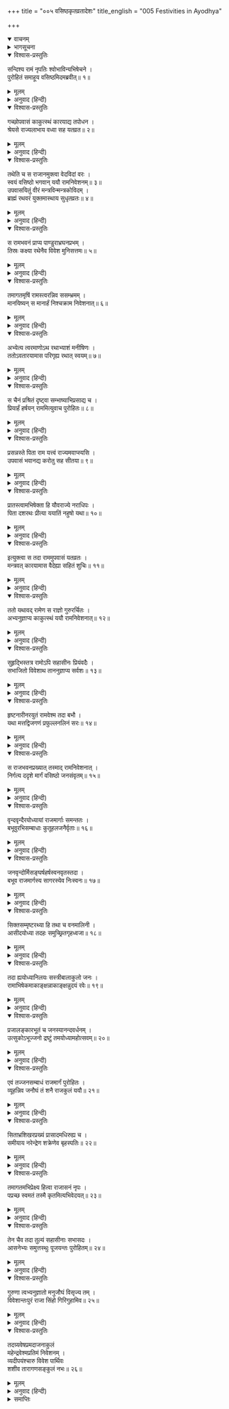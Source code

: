 +++
title = "००५ वसिष्ठकृतव्रतादेशः"
title_english = "005 Festivities in Ayodhya"

+++
<details open><summary>वाचनम्</summary>
<div caption="श्रीराम-हरिसीताराममूर्ति-घनपाठिभ्यां वचनम्" class="audioEmbed" src="https://archive.org/download/Ramayana-recitation-Sriram-harisItArAmamUrti-Ghanapaati-v2/Kanda_2/Kanda_2_AYK-005-Vasista_Krutha_Vrathadeshaha.mp3"></div>
</details>

<details><summary>भागसूचना</summary>

5. राजा दशरथके अनुरोधसे वसिष्ठजीका सीतासहित श्रीरामको उपवासव्रतकी दीक्षा देकर आना और राजाको इस समाचारसे अवगत कराना; राजाका अन्तःपुरमें प्रवेश
</details>

<details open><summary>विश्वास-प्रस्तुतिः</summary>

सन्दिश्य रामं नृपतिः श्वोभाविन्यभिषेचने ।  
पुरोहितं समाहूय वसिष्ठमिदमब्रवीत्॥ १॥
</details>

<details><summary>मूलम्</summary>

सन्दिश्य रामं नृपतिः श्वोभाविन्यभिषेचने ।  
पुरोहितं समाहूय वसिष्ठमिदमब्रवीत्॥ १॥
</details>

<details><summary>अनुवाद (हिन्दी)</summary>

उधर महाराज दशरथ जब श्रीरामचन्द्रजीको दूसरे दिन होनेवाले अभिषेकके विषयमें आवश्यक संदेश दे चुके, तब अपने पुरोहित वसिष्ठजीको बुलाकर बोले—॥ १॥
</details>

<details open><summary>विश्वास-प्रस्तुतिः</summary>

गच्छोपवासं काकुत्स्थं कारयाद्य तपोधन ।  
श्रेयसे राज्यलाभाय वध्वा सह यतव्रत॥ २॥
</details>

<details><summary>मूलम्</summary>

गच्छोपवासं काकुत्स्थं कारयाद्य तपोधन ।  
श्रेयसे राज्यलाभाय वध्वा सह यतव्रत॥ २॥
</details>

<details><summary>अनुवाद (हिन्दी)</summary>

‘नियमपूर्वक व्रतका पालन करनेवाले तपोधन! आप जाइये और विघ्ननिवारणरूप कल्याणकी सिद्धि तथा राज्यकी प्राप्तिके लिये बहूसहित श्रीरामसे उपवासव्रतका पालन कराइये’॥ २॥
</details>

<details open><summary>विश्वास-प्रस्तुतिः</summary>

तथेति च स राजानमुक्त्वा वेदविदां वरः ।  
स्वयं वसिष्ठो भगवान् ययौ रामनिवेशनम्॥ ३॥  
उपवासयितुं वीरं मन्त्रविन्मन्त्रकोविदम् ।  
ब्राह्मं रथवरं युक्तमास्थाय सुधृतव्रतः॥ ४॥
</details>

<details><summary>मूलम्</summary>

तथेति च स राजानमुक्त्वा वेदविदां वरः ।  
स्वयं वसिष्ठो भगवान् ययौ रामनिवेशनम्॥ ३॥  
उपवासयितुं वीरं मन्त्रविन्मन्त्रकोविदम् ।  
ब्राह्मं रथवरं युक्तमास्थाय सुधृतव्रतः॥ ४॥
</details>

<details><summary>अनुवाद (हिन्दी)</summary>

तब राजासे ‘तथास्तु’ कहकर वेदवेत्ता विद्वानोंमें श्रेष्ठ तथा उत्तम व्रतधारी स्वयं भगवान् वसिष्ठ मन्त्रवेत्ता वीर श्रीरामको उपवास-व्रतकी दीक्षा देनेके लिये ब्राह्मणके चढ़नेयोग्य जुते-जुताये श्रेष्ठ रथपर आरूढ़ हो श्रीरामके महलकी ओर चल दिये॥ ३-४॥
</details>

<details open><summary>विश्वास-प्रस्तुतिः</summary>

स रामभवनं प्राप्य पाण्डुराभ्रघनप्रभम् ।  
तिस्रः कक्ष्या रथेनैव विवेश मुनिसत्तमः॥ ५॥
</details>

<details><summary>मूलम्</summary>

स रामभवनं प्राप्य पाण्डुराभ्रघनप्रभम् ।  
तिस्रः कक्ष्या रथेनैव विवेश मुनिसत्तमः॥ ५॥
</details>

<details><summary>अनुवाद (हिन्दी)</summary>

श्रीरामका भवन श्वेत बादलोंके समान उज्ज्वल था, उसके पास पहुँचकर मुनिवर वसिष्ठने उसकी तीन ड्योढ़ियोंमें रथके द्वारा ही प्रवेश किया॥ ५॥
</details>

<details open><summary>विश्वास-प्रस्तुतिः</summary>

तमागतमृषिं रामस्त्वरन्निव ससम्भ्रमम् ।  
मानयिष्यन् स मानार्हं निश्चक्राम निवेशनात्॥ ६॥
</details>

<details><summary>मूलम्</summary>

तमागतमृषिं रामस्त्वरन्निव ससम्भ्रमम् ।  
मानयिष्यन् स मानार्हं निश्चक्राम निवेशनात्॥ ६॥
</details>

<details><summary>अनुवाद (हिन्दी)</summary>

वहाँ पधारे हुए उन सम्माननीय महर्षिका सम्मान करनेके लिये श्रीरामचन्द्रजी बड़ी उतावलीके साथ वेगपूर्वक घरसे बाहर निकले॥ ६॥
</details>

<details open><summary>विश्वास-प्रस्तुतिः</summary>

अभ्येत्य त्वरमाणोऽथ रथाभ्याशं मनीषिणः ।  
ततोऽवतारयामास परिगृह्य रथात् स्वयम्॥ ७॥
</details>

<details><summary>मूलम्</summary>

अभ्येत्य त्वरमाणोऽथ रथाभ्याशं मनीषिणः ।  
ततोऽवतारयामास परिगृह्य रथात् स्वयम्॥ ७॥
</details>

<details><summary>अनुवाद (हिन्दी)</summary>

उन मनीषी महर्षिके रथके समीप शीघ्रतापूर्वक जाकर श्रीरामने स्वयं उनका हाथ पकड़कर उन्हें रथसे नीचे उतारा॥ ७॥
</details>

<details open><summary>विश्वास-प्रस्तुतिः</summary>

स चैनं प्रश्रितं दृष्ट्वा सम्भाष्याभिप्रसाद्य च ।  
प्रियार्हं हर्षयन् राममित्युवाच पुरोहितः॥ ८॥
</details>

<details><summary>मूलम्</summary>

स चैनं प्रश्रितं दृष्ट्वा सम्भाष्याभिप्रसाद्य च ।  
प्रियार्हं हर्षयन् राममित्युवाच पुरोहितः॥ ८॥
</details>

<details><summary>अनुवाद (हिन्दी)</summary>

श्रीराम प्रिय वचन सुननेके योग्य थे । उन्हें इतना विनीत देखकर पुरोहितजीने ‘वत्स!’ कहकर पुकारा और उन्हें प्रसन्न करके उनका हर्ष बढ़ाते हुए इस प्रकार कहा—॥ ८॥
</details>

<details open><summary>विश्वास-प्रस्तुतिः</summary>

प्रसन्नस्ते पिता राम यत्त्वं राज्यमवाप्स्यसि ।  
उपवासं भवानद्य करोतु सह सीतया॥ ९॥
</details>

<details><summary>मूलम्</summary>

प्रसन्नस्ते पिता राम यत्त्वं राज्यमवाप्स्यसि ।  
उपवासं भवानद्य करोतु सह सीतया॥ ९॥
</details>

<details><summary>अनुवाद (हिन्दी)</summary>

‘श्रीराम! तुम्हारे पिता तुमपर बहुत प्रसन्न हैं, क्योंकि तुम्हें उनसे राज्य प्राप्त होगा; अतः आजकी रातमें तुम वधू सीताके साथ उपवास करो॥ ९॥
</details>

<details open><summary>विश्वास-प्रस्तुतिः</summary>

प्रातस्त्वामभिषेक्ता हि यौवराज्ये नराधिपः ।  
पिता दशरथः प्रीत्या ययातिं नहुषो यथा॥ १०॥
</details>

<details><summary>मूलम्</summary>

प्रातस्त्वामभिषेक्ता हि यौवराज्ये नराधिपः ।  
पिता दशरथः प्रीत्या ययातिं नहुषो यथा॥ १०॥
</details>

<details><summary>अनुवाद (हिन्दी)</summary>

‘रघुनन्दन! जैसे नहुषने ययातिका अभिषेक किया था, उसी प्रकार तुम्हारे पिता महाराज दशरथ कल प्रातःकाल बड़े प्रेमसे तुम्हारा युवराज-पदपर अभिषेक करेंगे’॥ १०॥
</details>

<details open><summary>विश्वास-प्रस्तुतिः</summary>

इत्युक्त्वा स तदा राममुपवासं यतव्रतः ।  
मन्त्रवत् कारयामास वैदेह्या सहितं शुचिः॥ ११॥
</details>

<details><summary>मूलम्</summary>

इत्युक्त्वा स तदा राममुपवासं यतव्रतः ।  
मन्त्रवत् कारयामास वैदेह्या सहितं शुचिः॥ ११॥
</details>

<details><summary>अनुवाद (हिन्दी)</summary>

ऐसा कहकर उन व्रतधारी एवं पवित्र महर्षिने मन्त्रोच्चारणपूर्वक सीतासहित श्रीरामको उस समय उपवास-व्रतकी दीक्षा दी॥ ११॥
</details>

<details open><summary>विश्वास-प्रस्तुतिः</summary>

ततो यथावद् रामेण स राज्ञो गुरुरर्चितः ।  
अभ्यनुज्ञाप्य काकुत्स्थं ययौ रामनिवेशनात्॥ १२॥
</details>

<details><summary>मूलम्</summary>

ततो यथावद् रामेण स राज्ञो गुरुरर्चितः ।  
अभ्यनुज्ञाप्य काकुत्स्थं ययौ रामनिवेशनात्॥ १२॥
</details>

<details><summary>अनुवाद (हिन्दी)</summary>

तदनन्तर श्रीरामचन्द्रजीने महाराजके भी गुरु वसिष्ठका यथावत् पूजन किया; फिर वे मुनि श्रीरामकी अनुमति ले उनके महलसे बाहर निकले॥ १२॥
</details>

<details open><summary>विश्वास-प्रस्तुतिः</summary>

सुहृद्भिस्तत्र रामोऽपि सहासीनः प्रियंवदैः ।  
सभाजितो विवेशाथ ताननुज्ञाप्य सर्वशः॥ १३॥
</details>

<details><summary>मूलम्</summary>

सुहृद्भिस्तत्र रामोऽपि सहासीनः प्रियंवदैः ।  
सभाजितो विवेशाथ ताननुज्ञाप्य सर्वशः॥ १३॥
</details>

<details><summary>अनुवाद (हिन्दी)</summary>

श्रीराम भी वहाँ प्रियवचन बोलनेवाले सुहृदोंके साथ कुछ देरतक बैठे रहे; फिर उनसे सम्मानित हो उन सबकी अनुमति ले पुनः अपने महलके भीतर चले गये॥ १३॥
</details>

<details open><summary>विश्वास-प्रस्तुतिः</summary>

हृष्टनारीनरयुतं रामवेश्म तदा बभौ ।  
यथा मत्तद्विजगणं प्रफुल्लनलिनं सरः॥ १४॥
</details>

<details><summary>मूलम्</summary>

हृष्टनारीनरयुतं रामवेश्म तदा बभौ ।  
यथा मत्तद्विजगणं प्रफुल्लनलिनं सरः॥ १४॥
</details>

<details><summary>अनुवाद (हिन्दी)</summary>

उस समय श्रीरामका भवन हर्षोत्फुल्ल नर-नारियोंसे भरा हुआ था और मतवाले पक्षियोंके कलरवोंसे युक्त खिले हुए कमलवाले तालाबके समान शोभा पा रहा था॥ १४॥
</details>

<details open><summary>विश्वास-प्रस्तुतिः</summary>

स राजभवनप्रख्यात् तस्माद् रामनिवेशनात् ।  
निर्गत्य ददृशे मार्गं वसिष्ठो जनसंवृतम्॥ १५॥
</details>

<details><summary>मूलम्</summary>

स राजभवनप्रख्यात् तस्माद् रामनिवेशनात् ।  
निर्गत्य ददृशे मार्गं वसिष्ठो जनसंवृतम्॥ १५॥
</details>

<details><summary>अनुवाद (हिन्दी)</summary>

राजभवनोंमें श्रेष्ठ श्रीरामके महलसे बाहर आकर वसिष्ठजीने सारे मार्ग मनुष्योंकी भीड़से भरे हुए देखे॥ १५॥
</details>

<details open><summary>विश्वास-प्रस्तुतिः</summary>

वृन्दवृन्दैरयोध्यायां राजमार्गाः समन्ततः ।  
बभूवुरभिसम्बाधाः कुतूहलजनैर्वृताः॥ १६॥
</details>

<details><summary>मूलम्</summary>

वृन्दवृन्दैरयोध्यायां राजमार्गाः समन्ततः ।  
बभूवुरभिसम्बाधाः कुतूहलजनैर्वृताः॥ १६॥
</details>

<details><summary>अनुवाद (हिन्दी)</summary>

अयोध्याकी सड़कोंपर सब ओर झुंड-के-झुंड मनुष्य, जो श्रीरामका राज्याभिषेक देखनेके लिये उत्सुक थे, खचाखच भरे हुए थे; सारे राजमार्ग उनसे घिरे हुए थे॥
</details>

<details open><summary>विश्वास-प्रस्तुतिः</summary>

जनवृन्दोर्मिसङ्घर्षहर्षस्वनवृतस्तदा ।  
बभूव राजमार्गस्य सागरस्येव निःस्वनः॥ १७॥
</details>

<details><summary>मूलम्</summary>

जनवृन्दोर्मिसङ्घर्षहर्षस्वनवृतस्तदा ।  
बभूव राजमार्गस्य सागरस्येव निःस्वनः॥ १७॥
</details>

<details><summary>अनुवाद (हिन्दी)</summary>

जनसमुदायरूपी लहरोंके परस्पर टकरानेसे उस समय जो हर्षध्वनि प्रकट होती थी, उससे व्याप्त हुआ राजमार्गका कोलाहल समुद्रकी गर्जनाकी भाँति सुनायी देता था॥ १७॥
</details>

<details open><summary>विश्वास-प्रस्तुतिः</summary>

सिक्तसम्मृष्टरथ्या हि तथा च वनमालिनी ।  
आसीदयोध्या तदहः समुच्छ्रितगृहध्वजा॥ १८॥
</details>

<details><summary>मूलम्</summary>

सिक्तसम्मृष्टरथ्या हि तथा च वनमालिनी ।  
आसीदयोध्या तदहः समुच्छ्रितगृहध्वजा॥ १८॥
</details>

<details><summary>अनुवाद (हिन्दी)</summary>

उस दिन वन और उपवनोंकी पंक्तियोंसे सुशोभित हुई अयोध्यापुरीके घर-घरमें ऊँची-ऊँची ध्वजाएँ फहरा रही थीं; वहाँकी सभी गलियों और सड़कोंको झाड़-बुहारकर वहाँ छिड़काव किया गया था॥ १८॥
</details>

<details open><summary>विश्वास-प्रस्तुतिः</summary>

तदा ह्ययोध्यानिलयः सस्त्रीबालाकुलो जनः ।  
रामाभिषेकमाकाङ्क्षन्नाकाङ्क्षन्नुदयं रवेः॥ १९॥
</details>

<details><summary>मूलम्</summary>

तदा ह्ययोध्यानिलयः सस्त्रीबालाकुलो जनः ।  
रामाभिषेकमाकाङ्क्षन्नाकाङ्क्षन्नुदयं रवेः॥ १९॥
</details>

<details><summary>अनुवाद (हिन्दी)</summary>

स्त्रियों और बालकोंसहित अयोध्यावासी जनसमुदाय श्रीरामके राज्याभिषेकको देखनेकी इच्छासे उस समय शीघ्र सूर्योदय होनेकी कामना कर रहा था॥ १९॥
</details>

<details open><summary>विश्वास-प्रस्तुतिः</summary>

प्रजालङ्कारभूतं च जनस्यानन्दवर्धनम् ।  
उत्सुकोऽभूज्जनो द्रष्टुं तमयोध्यामहोत्सवम्॥ २०॥
</details>

<details><summary>मूलम्</summary>

प्रजालङ्कारभूतं च जनस्यानन्दवर्धनम् ।  
उत्सुकोऽभूज्जनो द्रष्टुं तमयोध्यामहोत्सवम्॥ २०॥
</details>

<details><summary>अनुवाद (हिन्दी)</summary>

अयोध्याका वह महान् उत्सव प्रजाओंके लिये अलंकाररूप और सब लोगोंके आनन्दको बढ़ानेवाला था; वहाँके सभी मनुष्य उसे देखनेके लिये उत्कण्ठित हो रहे थे॥ २०॥
</details>

<details open><summary>विश्वास-प्रस्तुतिः</summary>

एवं तज्जनसम्बाधं राजमार्गं पुरोहितः ।  
व्यूहन्निव जनौघं तं शनै राजकुलं ययौ॥ २१॥
</details>

<details><summary>मूलम्</summary>

एवं तज्जनसम्बाधं राजमार्गं पुरोहितः ।  
व्यूहन्निव जनौघं तं शनै राजकुलं ययौ॥ २१॥
</details>

<details><summary>अनुवाद (हिन्दी)</summary>

इस प्रकार मनुष्योंकी भीड़से भरे हुए राजमार्गपर पहुँचकर पुरोहितजी उस जनसमूहको एक ओर करते हुए-से धीरे-धीरे राजमहलकी ओर गये॥ २१॥
</details>

<details open><summary>विश्वास-प्रस्तुतिः</summary>

सिताभ्रशिखरप्रख्यं प्रासादमधिरुह्य च ।  
समीयाय नरेन्द्रेण शक्रेणेव बृहस्पतिः॥ २२॥
</details>

<details><summary>मूलम्</summary>

सिताभ्रशिखरप्रख्यं प्रासादमधिरुह्य च ।  
समीयाय नरेन्द्रेण शक्रेणेव बृहस्पतिः॥ २२॥
</details>

<details><summary>अनुवाद (हिन्दी)</summary>

श्वेत जलद-खण्डके समान सुशोभित होनेवाले महलके ऊपर चढ़कर वसिष्ठजी राजा दशरथसे उसी प्रकार मिले, जैसे बृहस्पति देवराज इन्द्रसे मिल रहे हों॥ २२॥
</details>

<details open><summary>विश्वास-प्रस्तुतिः</summary>

तमागतमभिप्रेक्ष्य हित्वा राजासनं नृपः ।  
पप्रच्छ स्वमतं तस्मै कृतमित्यभिवेदयत्॥ २३॥
</details>

<details><summary>मूलम्</summary>

तमागतमभिप्रेक्ष्य हित्वा राजासनं नृपः ।  
पप्रच्छ स्वमतं तस्मै कृतमित्यभिवेदयत्॥ २३॥
</details>

<details><summary>अनुवाद (हिन्दी)</summary>

उन्हें आया देख राजा सिंहासन छोड़कर खड़े हो गये और पूछने लगे—‘मुने! क्या आपने मेरा अभिप्राय सिद्ध किया ।’ वसिष्ठजीने उत्तर दिया—‘हाँ! कर दिया’॥ २३॥
</details>

<details open><summary>विश्वास-प्रस्तुतिः</summary>

तेन चैव तदा तुल्यं सहासीनाः सभासदः ।  
आसनेभ्यः समुत्तस्थुः पूजयन्तः पुरोहितम्॥ २४॥
</details>

<details><summary>मूलम्</summary>

तेन चैव तदा तुल्यं सहासीनाः सभासदः ।  
आसनेभ्यः समुत्तस्थुः पूजयन्तः पुरोहितम्॥ २४॥
</details>

<details><summary>अनुवाद (हिन्दी)</summary>

उनके साथ ही उस समय वहाँ बैठे हुए अन्य सभासद् भी पुरोहितका समादर करते हुए अपने-अपने आसनोंसे उठकर खड़े हो गये॥ २४॥
</details>

<details open><summary>विश्वास-प्रस्तुतिः</summary>

गुरुणा त्वभ्यनुज्ञातो मनुजौघं विसृज्य तम् ।  
विवेशान्तःपुरं राजा सिंहो गिरिगुहामिव॥ २५॥
</details>

<details><summary>मूलम्</summary>

गुरुणा त्वभ्यनुज्ञातो मनुजौघं विसृज्य तम् ।  
विवेशान्तःपुरं राजा सिंहो गिरिगुहामिव॥ २५॥
</details>

<details><summary>अनुवाद (हिन्दी)</summary>

तदनन्तर गुरुजीकी आज्ञा ले राजा दशरथने उस जनसमुदायको विदा करके पर्वतकी कन्दरामें घुसनेवाले सिंहके समान अपने अन्तःपुरमें प्रवेश किया॥ २५॥
</details>

<details open><summary>विश्वास-प्रस्तुतिः</summary>

तदग्र्यवेषप्रमदाजनाकुलं  
महेन्द्रवेश्मप्रतिमं निवेशनम् ।  
व्यदीपयंश्चारु विवेश पार्थिवः  
शशीव तारागणसङ्कुलं नभः॥ २६॥
</details>

<details><summary>मूलम्</summary>

तदग्र्यवेषप्रमदाजनाकुलं  
महेन्द्रवेश्मप्रतिमं निवेशनम् ।  
व्यदीपयंश्चारु विवेश पार्थिवः  
शशीव तारागणसङ्कुलं नभः॥ २६॥
</details>

<details><summary>अनुवाद (हिन्दी)</summary>

सुन्दर वेश-भूषा धारण करनेवाली सुन्दरियोंसे भरे हुए इन्द्रसदनके समान उस मनोहर राजभवनको अपनी शोभासे प्रकाशित करते हुए राजा दशरथने उसके भीतर उसी प्रकार प्रवेश किया, जैसे चन्द्रमा ताराओंसे भरे हुए आकाशमें पदार्पण करते हैं॥ २६॥
</details>

<details><summary>समाप्तिः</summary>

इत्यार्षे श्रीमद्रामायणे वाल्मीकीये आदिकाव्येऽयोध्याकाण्डे पञ्चमः सर्गः॥ ५॥  
इस प्रकार श्रीवाल्मीकिनिर्मित आर्षरामायण आदिकाव्यके अयोध्याकाण्डमें पाँचवाँ सर्ग पूरा हुआ॥ ५॥
</details>

